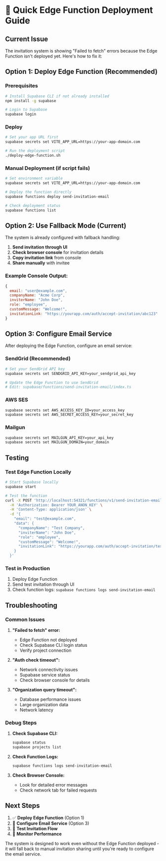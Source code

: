 # 🚀 Quick Edge Function Deployment Guide

## Current Issue
The invitation system is showing "Failed to fetch" errors because the Edge Function isn't deployed yet. Here's how to fix it:

## Option 1: Deploy Edge Function (Recommended)

### Prerequisites
```bash
# Install Supabase CLI if not already installed
npm install -g supabase

# Login to Supabase
supabase login
```

### Deploy
```bash
# Set your app URL first
supabase secrets set VITE_APP_URL=https://your-app-domain.com

# Run the deployment script
./deploy-edge-function.sh
```

### Manual Deployment (if script fails)
```bash
# Set environment variable
supabase secrets set VITE_APP_URL=https://your-app-domain.com

# Deploy the function directly
supabase functions deploy send-invitation-email

# Check deployment status
supabase functions list
```

## Option 2: Use Fallback Mode (Current)

The system is already configured with fallback handling:

1. **Send invitation through UI**
2. **Check browser console** for invitation details
3. **Copy invitation link** from console
4. **Share manually** with invitee

### Example Console Output:
```javascript
{
  email: "user@example.com",
  companyName: "Acme Corp",
  inviterName: "John Doe", 
  role: "employee",
  customMessage: "Welcome!",
  invitationLink: "https://yourapp.com/auth/accept-invitation/abc123"
}
```

## Option 3: Configure Email Service

After deploying the Edge Function, configure an email service:

### SendGrid (Recommended)
```bash
# Set your SendGrid API key
supabase secrets set SENDGRID_API_KEY=your_sendgrid_api_key

# Update the Edge Function to use SendGrid
# Edit: supabase/functions/send-invitation-email/index.ts
```

### AWS SES
```bash
supabase secrets set AWS_ACCESS_KEY_ID=your_access_key
supabase secrets set AWS_SECRET_ACCESS_KEY=your_secret_key
```

### Mailgun
```bash
supabase secrets set MAILGUN_API_KEY=your_api_key
supabase secrets set MAILGUN_DOMAIN=your_domain
```

## Testing

### Test Edge Function Locally
```bash
# Start Supabase locally
supabase start

# Test the function
curl -X POST 'http://localhost:54321/functions/v1/send-invitation-email' \
  -H 'Authorization: Bearer YOUR_ANON_KEY' \
  -H 'Content-Type: application/json' \
  -d '{
    "email": "test@example.com",
    "data": {
      "companyName": "Test Company",
      "inviterName": "John Doe",
      "role": "employee",
      "customMessage": "Welcome!",
      "invitationLink": "https://yourapp.com/auth/accept-invitation/test123"
    }
  }'
```

### Test in Production
1. Deploy Edge Function
2. Send test invitation through UI
3. Check function logs: `supabase functions logs send-invitation-email`

## Troubleshooting

### Common Issues

1. **"Failed to fetch" error:**
   - Edge Function not deployed
   - Check Supabase CLI login status
   - Verify project connection

2. **"Auth check timeout":**
   - Network connectivity issues
   - Supabase service status
   - Check browser console for details

3. **"Organization query timeout":**
   - Database performance issues
   - Large organization data
   - Network latency

### Debug Steps

1. **Check Supabase CLI:**
   ```bash
   supabase status
   supabase projects list
   ```

2. **Check Function Logs:**
   ```bash
   supabase functions logs send-invitation-email
   ```

3. **Check Browser Console:**
   - Look for detailed error messages
   - Check network tab for failed requests

## Next Steps

1. ✅ **Deploy Edge Function** (Option 1)
2. 🔄 **Configure Email Service** (Option 3)
3. 🔄 **Test Invitation Flow**
4. 🔄 **Monitor Performance**

The system is designed to work even without the Edge Function deployed - it will fall back to manual invitation sharing until you're ready to configure the email service.
